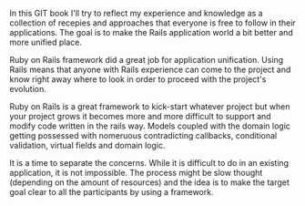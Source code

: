 In this GIT book I'll try to reflect my experience and knowledge as a collection of recepies and approaches that everyone is free to follow in their applications. The goal is to make the Rails application world a bit better and more unified place.

Ruby on Rails framework did a great job for application unification. Using Rails means that anyone with Rails experience can come to the project and know right away where to look in order to proceed with the project's evolution.

Ruby on Rails is a great framework to kick-start whatever project but when your project grows it becomes more and more difficult to support and modify code written in the rails way. Models coupled with the domain logic getting possessed with nomeruous contradicting callbacks, conditional validation, virtual fields and domain logic.

It is a time to separate the concerns. While it is difficult to do in an existing application, it is not impossible. The process might be slow thought (depending on the amount of resources) and the idea is to make the target goal clear to all the participants by using a framework.

